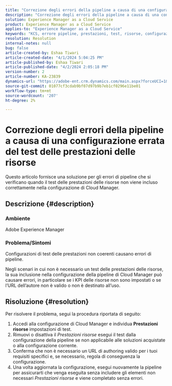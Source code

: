 ```yaml
---
title: "Correzione degli errori della pipeline a causa di una configurazione errata del test delle prestazioni delle risorse"
description: "Correzione degli errori della pipeline a causa di una configurazione errata del test delle prestazioni delle risorse."
solution: Experience Manager as a Cloud Service
product: Experience Manager as a Cloud Service
applies-to: "Experience Manager as a Cloud Service"
keywords: "KCS, errore pipeline, prestazioni, test, risorse, configurazione, KPI, URL, test prestazioni risorse"
resolution: Resolution
internal-notes: null
bug: false
article-created-by: Eshaa Tiwari
article-created-date: "4/1/2024 5:04:25 PM"
article-published-by: Eshaa Tiwari
article-published-date: "4/2/2024 2:05:18 PM"
version-number: 2
article-number: KA-23839
dynamics-url: "https://adobe-ent.crm.dynamics.com/main.aspx?forceUCI=1&pagetype=entityrecord&etn=knowledgearticle&id=573e8ae0-49f0-ee11-904c-6045bd006b3d"
source-git-commit: 01077cf3cdab9bf07d97b9b7eb1cf0296e11be01
workflow-type: tm+mt
source-wordcount: '207'
ht-degree: 2%

---
```


# Correzione degli errori della pipeline a causa di una configurazione errata del test delle prestazioni delle risorse


Questo articolo fornisce una soluzione per gli errori di pipeline che si verificano quando il test delle prestazioni delle risorse non viene incluso correttamente nella configurazione di Cloud Manager.

## Descrizione {#description}


### Ambiente

Adobe Experience Manager

### Problema/Sintomi

Configurazioni di test delle prestazioni non coerenti causano errori di pipeline.

Negli scenari in cui non è necessario un test delle prestazioni delle risorse, la sua inclusione nella configurazione della pipeline di Cloud Manager può causare errori, in particolare se i KPI delle risorse non sono impostati o se l’URL dell’autore non è valido o non è destinato all’uso.


## Risoluzione {#resolution}


Per risolvere il problema, segui la procedura riportata di seguito:

1. Accedi alla configurazione di Cloud Manager e individua <b>Prestazioni risorse </b>impostazioni di test.
2. Rimuovi o disattiva il *Prestazioni risorse* esegui il test dalla configurazione della pipeline se non applicabile alle soluzioni acquistate o alla configurazione corrente.
3. Conferma che non è necessario un URL di authoring valido per i tuoi requisiti specifici e, se necessario, regola di conseguenza la configurazione.
4. Una volta aggiornata la configurazione, esegui nuovamente la pipeline per assicurarti che venga eseguita senza includere gli elementi non necessari *Prestazioni risorse* e viene completato senza errori.

